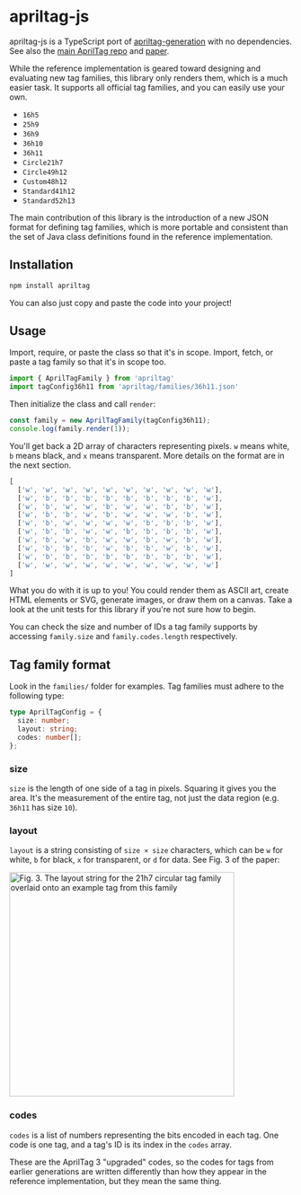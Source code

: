 # apriltag-js

apriltag-js is a TypeScript port of [apriltag-generation](https://github.com/AprilRobotics/apriltag-generation)  with no dependencies. See also the [main AprilTag repo](https://github.com/AprilRobotics/apriltag) and [paper](https://april.eecs.umich.edu/papers/details.php?name=krogius2019iros).

While the reference implementation is geared toward designing and evaluating new tag families, this library only renders them, which is a much easier task. It supports all official tag families, and you can easily use your own.

* `16h5`
* `25h9`
* `36h9`
* `36h10`
* `36h11`
* `Circle21h7`
* `Circle49h12`
* `Custom48h12`
* `Standard41h12`
* `Standard52h13`

The main contribution of this library is the introduction of a new JSON format for defining tag families, which is more portable and consistent than the set of Java class definitions found in the reference implementation.

## Installation

```sh
npm install apriltag
```

You can also just copy and paste the code into your project!

## Usage

Import, require, or paste the class so that it's in scope. Import, fetch, or paste a tag family so that it's in scope too.

```ts
import { AprilTagFamily } from 'apriltag'
import tagConfig36h11 from 'apriltag/families/36h11.json'
```

Then initialize the class and call `render`:

```ts
const family = new AprilTagFamily(tagConfig36h11);
console.log(family.render(1));
```

You'll get back a 2D array of characters representing pixels. `w` means white, `b` means black, and `x` means transparent. More details on the format are in the next section.

```ts
[
  ['w', 'w', 'w', 'w', 'w', 'w', 'w', 'w', 'w', 'w'],
  ['w', 'b', 'b', 'b', 'b', 'b', 'b', 'b', 'b', 'w'],
  ['w', 'b', 'w', 'w', 'b', 'w', 'w', 'b', 'b', 'w'],
  ['w', 'b', 'b', 'w', 'b', 'w', 'w', 'w', 'b', 'w'],
  ['w', 'b', 'w', 'w', 'w', 'w', 'b', 'b', 'b', 'w'],
  ['w', 'b', 'b', 'w', 'w', 'b', 'b', 'b', 'b', 'w'],
  ['w', 'b', 'w', 'b', 'w', 'w', 'b', 'w', 'b', 'w'],
  ['w', 'b', 'b', 'b', 'w', 'b', 'b', 'w', 'b', 'w'],
  ['w', 'b', 'b', 'b', 'b', 'b', 'b', 'b', 'b', 'w'],
  ['w', 'w', 'w', 'w', 'w', 'w', 'w', 'w', 'w', 'w']
]
```

What you do with it is up to you! You could render them as ASCII art, create HTML elements or SVG, generate images, or draw them on a canvas. Take a look at the unit tests for this library if you're not sure how to begin.

You can check the size and number of IDs a tag family supports by accessing `family.size` and `family.codes.length` respectively.

## Tag family format

Look in the `families/` folder for examples. Tag families must adhere to the following type:

```ts
type AprilTagConfig = {
  size: number;
  layout: string;
  codes: number[];
};
```

### size

`size` is the length of one side of a tag in pixels. Squaring it gives you the area. It's the measurement of the entire tag, not just the data region (e.g. `36h11` has size `10`).

### layout

`layout` is a string consisting of `size × size` characters, which can be `w` for white, `b` for black, `x` for transparent, or `d` for data. See Fig. 3 of the paper:

<img width="400" alt="Fig. 3. The layout string for the 21h7 circular tag family overlaid onto an example tag from this family" src="https://github.com/user-attachments/assets/99eb42fc-5054-47b7-ae6b-7c60d95a0fc1">

### codes

`codes` is a list of numbers representing the bits encoded in each tag. One code is one tag, and a tag's ID is its index in the `codes` array.

These are the AprilTag 3 "upgraded" codes, so the codes for tags from earlier generations are written differently than how they appear in the reference implementation, but they mean the same thing.
